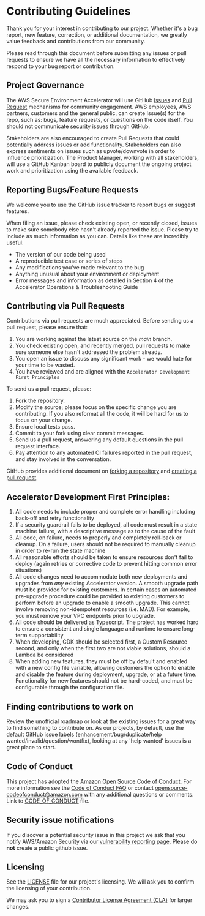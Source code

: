 # Contributing Guidelines

Thank you for your interest in contributing to our project. Whether it's a bug report, new feature, correction, or additional
documentation, we greatly value feedback and contributions from our community.

Please read through this document before submitting any issues or pull requests to ensure we have all the necessary
information to effectively respond to your bug report or contribution.

## Project Governance

The AWS Secure Environment Accelerator will use GitHub [Issues](https://docs.github.com/en/github/managing-your-work-on-github/creating-an-issue) and [Pull Request](https://docs.github.com/en/github/collaborating-with-issues-and-pull-requests/creating-a-pull-request) mechanisms for community engagement. AWS employees, AWS partners, customers and the general public, can create Issue(s) for the repo, such as: bugs, feature requests, or questions on the code itself. You should not communicate [security](#security-issue-notifications) issues through GitHub.

Stakeholders are also encouraged to create Pull Requests that could potentially address issues or add functionality. Stakeholders can also express sentiments on issues such as upvote/downvote in order to influence prioritization. The Product Manager, working with all stakeholders, will use a GitHub Kanban board to publicly document the ongoing project work and prioritization using the available feedback.

## Reporting Bugs/Feature Requests

We welcome you to use the GitHub issue tracker to report bugs or suggest features.

When filing an issue, please check existing open, or recently closed, issues to make sure somebody else hasn't already
reported the issue. Please try to include as much information as you can. Details like these are incredibly useful:

- The version of our code being used
- A reproducible test case or series of steps
- Any modifications you've made relevant to the bug
- Anything unusual about your environment or deployment
- Error messages and information as detailed in Section 4 of the Accelerator Operations & Troubleshooting Guide

## Contributing via Pull Requests

Contributions via pull requests are much appreciated. Before sending us a pull request, please ensure that:

1. You are working against the latest source on the _main_ branch.
2. You check existing open, and recently merged, pull requests to make sure someone else hasn't addressed the problem already.
3. You open an issue to discuss any significant work - we would hate for your time to be wasted.
4. You have reviewed and are aligned with the `Accelerator Development First Principles`

To send us a pull request, please:

1. Fork the repository.
2. Modify the source; please focus on the specific change you are contributing. If you also reformat all the code, it will be hard for us to focus on your change.
3. Ensure local tests pass.
4. Commit to your fork using clear commit messages.
5. Send us a pull request, answering any default questions in the pull request interface.
6. Pay attention to any automated CI failures reported in the pull request, and stay involved in the conversation.

GitHub provides additional document on [forking a repository](https://help.github.com/articles/fork-a-repo/) and
[creating a pull request](https://help.github.com/articles/creating-a-pull-request/).

## Accelerator Development First Principles:

1. All code needs to include proper and complete error handling including back-off and retry functionality
2. If a security guardrail fails to be deployed, all code must result in a state machine failure, with a descriptive message as to the cause of the fault
3. All code, on failure, needs to properly and completely roll-back or cleanup. On a failure, users should not be required to manually cleanup in order to re-run the state machine
4. All reasonable efforts should be taken to ensure resources don't fail to deploy (again retries or corrective code to prevent hitting common error situations)
5. All code changes need to accommodate both new deployments and upgrades from _any_ existing Accelerator version. A smooth upgrade path must be provided for existing customers. In certain cases an automated pre-upgrade procedure could be provided to existing customers to perform before an upgrade to enable a smooth upgrade. This cannot involve removing non-idempotent resources (i.e. MAD). For example, you must remove your VPC endpoints prior to upgrade.
6. All code should be delivered as Typescript. The project has worked hard to ensure a consistent and single language and runtime to ensure long-term supportability
7. When developing, CDK should be selected first, a Custom Resource second, and only when the first two are not viable solutions, should a Lambda be considered
8. When adding new features, they must be off by default and enabled with a new config file variable, allowing customers the option to enable and disable the feature during deployment, upgrade, or at a future time. Functionality for new features should not be hard-coded, and must be configurable through the configuration file.

## Finding contributions to work on

Review the unofficial roadmap or look at the existing issues for a great way to find something to contribute on. As our projects, by default, use the default GitHub issue labels (enhancement/bug/duplicate/help wanted/invalid/question/wontfix), looking at any 'help wanted' issues is a great place to start.

## Code of Conduct

This project has adopted the [Amazon Open Source Code of Conduct](https://aws.github.io/code-of-conduct).
For more information see the [Code of Conduct FAQ](https://aws.github.io/code-of-conduct-faq) or contact
opensource-codeofconduct@amazon.com with any additional questions or comments. Link to [CODE_OF_CONDUCT](https://github.com/aws-samples/aws-secure-environment-accelerator/blob/master/CODE_OF_CONDUCT.md) file.

## Security issue notifications

If you discover a potential security issue in this project we ask that you notify AWS/Amazon Security via our [vulnerability reporting page](http://aws.amazon.com/security/vulnerability-reporting/). Please do **not** create a public github issue.

## Licensing

See the [LICENSE](LICENSE) file for our project's licensing. We will ask you to confirm the licensing of your contribution.

We may ask you to sign a [Contributor License Agreement (CLA)](http://en.wikipedia.org/wiki/Contributor_License_Agreement) for larger changes.
